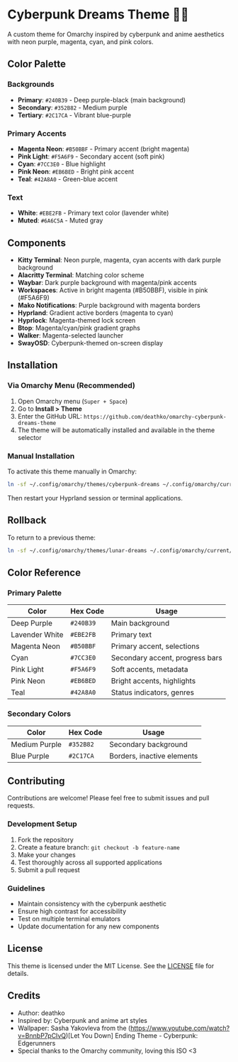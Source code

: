 # Cyberpunk Dreams Theme 🌃✨

A custom theme for Omarchy inspired by cyberpunk and anime aesthetics with neon purple, magenta, cyan, and pink colors.

## Color Palette

### Backgrounds
- **Primary**: `#240B39` - Deep purple-black (main background)
- **Secondary**: `#352B82` - Medium purple
- **Tertiary**: `#2C17CA` - Vibrant blue-purple

### Primary Accents
- **Magenta Neon**: `#B50BBF` - Primary accent (bright magenta)
- **Pink Light**: `#F5A6F9` - Secondary accent (soft pink)
- **Cyan**: `#7CC3E0` - Blue highlight
- **Pink Neon**: `#EB6BED` - Bright pink accent
- **Teal**: `#42A8A0` - Green-blue accent

### Text
- **White**: `#EBE2FB` - Primary text color (lavender white)
- **Muted**: `#6A6C5A` - Muted gray

## Components

- **Kitty Terminal**: Neon purple, magenta, cyan accents with dark purple background
- **Alacritty Terminal**: Matching color scheme
- **Waybar**: Dark purple background with magenta/pink accents
- **Workspaces**: Active in bright magenta (#B50BBF), visible in pink (#F5A6F9)
- **Mako Notifications**: Purple background with magenta borders
- **Hyprland**: Gradient active borders (magenta to cyan)
- **Hyprlock**: Magenta-themed lock screen
- **Btop**: Magenta/cyan/pink gradient graphs
- **Walker**: Magenta-selected launcher
- **SwayOSD**: Cyberpunk-themed on-screen display

## Installation

### Via Omarchy Menu (Recommended)
1. Open Omarchy menu (`Super + Space`)
2. Go to **Install > Theme**
3. Enter the GitHub URL: `https://github.com/deathko/omarchy-cyberpunk-dreams-theme`
4. The theme will be automatically installed and available in the theme selector

### Manual Installation
To activate this theme manually in Omarchy:

```bash
ln -sf ~/.config/omarchy/themes/cyberpunk-dreams ~/.config/omarchy/current/theme
```

Then restart your Hyprland session or terminal applications.

## Rollback

To return to a previous theme:

```bash
ln -sf ~/.config/omarchy/themes/lunar-dreams ~/.config/omarchy/current/theme
```

## Color Reference

### Primary Palette
| Color | Hex Code | Usage |
|-------|----------|-------|
| Deep Purple | `#240B39` | Main background |
| Lavender White | `#EBE2FB` | Primary text |
| Magenta Neon | `#B50BBF` | Primary accent, selections |
| Cyan | `#7CC3E0` | Secondary accent, progress bars |
| Pink Light | `#F5A6F9` | Soft accents, metadata |
| Pink Neon | `#EB6BED` | Bright accents, highlights |
| Teal | `#42A8A0` | Status indicators, genres |

### Secondary Colors
| Color | Hex Code | Usage |
|-------|----------|-------|
| Medium Purple | `#352B82` | Secondary background |
| Blue Purple | `#2C17CA` | Borders, inactive elements |

## Contributing

Contributions are welcome! Please feel free to submit issues and pull requests.

### Development Setup

1. Fork the repository
2. Create a feature branch: `git checkout -b feature-name`
3. Make your changes
4. Test thoroughly across all supported applications
5. Submit a pull request

### Guidelines

- Maintain consistency with the cyberpunk aesthetic
- Ensure high contrast for accessibility
- Test on multiple terminal emulators
- Update documentation for any new components

## License

This theme is licensed under the MIT License. See the [LICENSE](LICENSE) file for details.

## Credits

- Author: deathko
- Inspired by: Cyberpunk and anime art styles
- Wallpaper: Sasha Yakovleva from the (https://www.youtube.com/watch?v=BnnbP7pCIvQ)[Let You Down] Ending Theme - Cyberpunk: Edgerunners 
- Special thanks to the Omarchy community, loving this ISO <3
